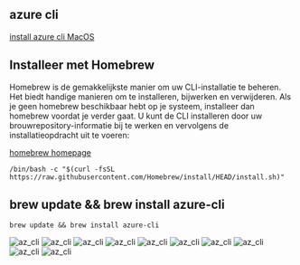 ## azure cli

[install azure cli MacOS](https://docs.microsoft.com/en-us/cli/azure/install-azure-cli-macos)

## Installeer met Homebrew
Homebrew is de gemakkelijkste manier om uw CLI-installatie te beheren. Het biedt handige manieren om te installeren, bijwerken en verwijderen. Als je geen homebrew beschikbaar hebt op je systeem, installeer dan homebrew voordat je verder gaat.
U kunt de CLI installeren door uw brouwrepository-informatie bij te werken en vervolgens de installatieopdracht uit te voeren:

[homebrew homepage](https://docs.brew.sh/Installation.html)

````/bin/bash -c "$(curl -fsSL https://raw.githubusercontent.com/Homebrew/install/HEAD/install.sh)"````

## brew update && brew install azure-cli

````
brew update && brew install azure-cli
````

![az_cli](..//pictures/azure_cli_00.png)
![az_cli](..//pictures/azure_cli_01.png)
![az_cli](..//pictures/azure_cli_02.png)
![az_cli](..//pictures/azure_cli_03.png)
![az_cli](..//pictures/azure_cli_04.png)
![az_cli](..//pictures/azure_cli_05.png)
![az_cli](..//pictures/azure_cli_06.png)
![az_cli](..//pictures/azure_cli_07.png)
![az_cli](..//pictures/azure_cli_08.png)
![az_cli](..//pictures/azure_cli_09.png)
